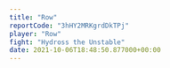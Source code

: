 ```yaml
---
title: "Row"
reportCode: "3hHY2MRKgrdDkTPj"
player: "Row"
fight: "Hydross the Unstable"
date: 2021-10-06T18:48:50.877000+00:00
---
```

